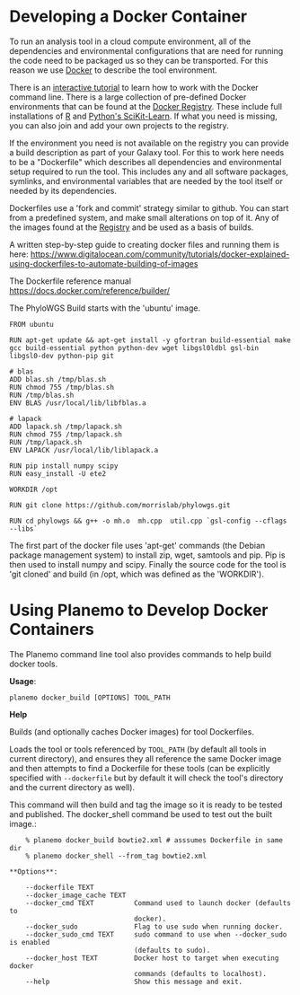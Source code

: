 
Developing a Docker Container
=============================

To run an analysis tool in a cloud compute environment, all of the dependencies and environmental configurations that are need for running the code need to be packaged us so they can be transported. For this reason we use [Docker](https://www.docker.com/) to describe the tool environment.

There is an [interactive tutorial](https://www.docker.com/tryit/) to learn how to work with the Docker command line. There is a large collection of pre-defined Docker environments that can be found at the [Docker Registry](https://registry.hub.docker.com/). These include full installations of [R](https://registry.hub.docker.com/_/r-base/) and [Python's SciKit-Learn](https://registry.hub.docker.com/u/buildo/docker-python2.7-scikit-learn/). If what you need is missing, you can also join and add your own projects to the registry.

If the environment you need is not available on the registry you can provide a build description as part of your Galaxy tool. For this to work here needs to be a "Dockerfile" which describes all dependencies and environmental setup required to run the tool.  This includes any and all software packages, symlinks, and environmental variables that are needed by the tool itself or needed by its dependencies.  

Dockerfiles use a 'fork and commit' strategy similar to github. You can start from a predefined system, and make small alterations on top of it. Any of the images found at the [Registry](https://registry.hub.docker.com/) and be used as a basis of builds.

A written step-by-step guide to creating docker files and running them is here:
https://www.digitalocean.com/community/tutorials/docker-explained-using-dockerfiles-to-automate-building-of-images

The Dockerfile reference manual
https://docs.docker.com/reference/builder/


The PhyloWGS Build starts with the 'ubuntu' image.

```
FROM ubuntu

RUN apt-get update && apt-get install -y gfortran build-essential make gcc build-essential python python-dev wget libgsl0ldbl gsl-bin libgsl0-dev python-pip git

# blas
ADD blas.sh /tmp/blas.sh
RUN chmod 755 /tmp/blas.sh
RUN /tmp/blas.sh
ENV BLAS /usr/local/lib/libfblas.a

# lapack
ADD lapack.sh /tmp/lapack.sh
RUN chmod 755 /tmp/lapack.sh
RUN /tmp/lapack.sh
ENV LAPACK /usr/local/lib/liblapack.a

RUN pip install numpy scipy
RUN easy_install -U ete2

WORKDIR /opt

RUN git clone https://github.com/morrislab/phylowgs.git

RUN cd phylowgs && g++ -o mh.o  mh.cpp  util.cpp `gsl-config --cflags --libs`
```

The first part of the docker file uses 'apt-get' commands (the Debian package management system) to install zip, wget, samtools and pip. Pip is then used to install numpy and scipy. Finally the source code for the tool is 'git cloned' and build (in /opt, which was defined as the 'WORKDIR').


Using Planemo to Develop Docker Containers
==========================================
The Planemo command line tool also provides commands to help build docker tools.

**Usage**:

    planemo docker_build [OPTIONS] TOOL_PATH

**Help**

Builds (and optionally caches Docker images) for tool Dockerfiles.

Loads the tool or tools referenced by `TOOL_PATH` (by default all tools in current directory), and ensures they all reference the same Docker image and then attempts to find a Dockerfile for these tools (can be explicitly specified with `--dockerfile` but by default it will check the tool's directory and the current directory as well).

This command will then build and tag the image so it is ready to be tested and published. The docker\_shell command be used to test out the built image.:

```
    % planemo docker_build bowtie2.xml # asssumes Dockerfile in same dir
    % planemo docker_shell --from_tag bowtie2.xml

**Options**:

    --dockerfile TEXT
    --docker_image_cache TEXT
    --docker_cmd TEXT          Command used to launch docker (defaults to
                               docker).
    --docker_sudo              Flag to use sudo when running docker.
    --docker_sudo_cmd TEXT     sudo command to use when --docker_sudo is enabled
                               (defaults to sudo).
    --docker_host TEXT         Docker host to target when executing docker
                               commands (defaults to localhost).
    --help                     Show this message and exit.
```
